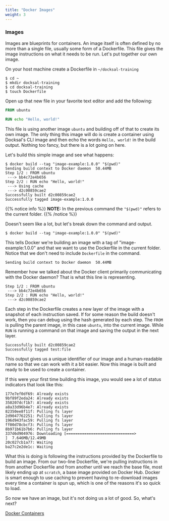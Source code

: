```yaml
---
title: "Docker Images"
weight: 3
---
```


### Images

Images are blueprints for containers. An image itself is often defined by no more than a single file, usually some form of a Dockerfile. This file gives the image instructions on what it needs to be run. Let's put together our own image.

On your host machine create a Dockerfile in `~/docksal-training`

```shell
$ cd ~
$ mkdir docksal-training
$ cd docksal-training
$ touch Dockerfile
```

Open up that new file in your favorite text editor and add the following:

``` dockerfile
FROM ubuntu

RUN echo "Hello, world!"
```

This file is using another image `ubuntu` and building off of that to create its own image. The only thing this image will do is create a container using Docksal's CLI image and then echo the words `Hello, world!` in the build output. Nothing too fancy, but there is a lot going on here.

Let's build this simple image and see what happens:

``` shell
$ docker build --tag "image-example:1.0.0" "$(pwd)"
Sending build context to Docker daemon  50.44MB
Step 1/2 : FROM ubuntu
 ---> bb4c72e4b656
Step 2/2 : RUN echo "Hello, world!"
 ---> Using cache
 ---> d2c00859cae2
Successfully built d2c00859cae2
Successfully tagged image-example:1.0.0
```

{{% notice info %}}
**NOTE:** In the previous command the `"$(pwd)"` refers to the current folder.
{{% /notice %}}

Doesn't seem like a lot, but let's break down the command and output.

``` shell
$ docker build --tag "image-example:1.0.0" "$(pwd)"
```

This tells Docker we're building an image with a tag of "image-example:1.0.0" and that we want to use the Dockerfile in the current folder. Notice that we don't need to include `Dockerfile` in the command.

```shell
Sending build context to Docker daemon  50.44MB
```

Remember how we talked about the Docker client primarily communicating with the Docker daemon? That is what this line is representing.

```shell
Step 1/2 : FROM ubuntu
 ---> bb4c72e4b656
Step 2/2 : RUN echo "Hello, world!"
 ---> d2c00859cae2
```

Each step in the Dockerfile creates a new layer of the image with a snapshot of each instruction saved. If for some reason the build doesn't work, then you can debug using the hash generated by each step. The `FROM` is pulling the parent image, in this case `ubuntu`, into the current image. While `RUN` is running a command on that image and saving the output in the next layer.

```shell
Successfully built d2c00859cae2
Successfully tagged test:file
```

This output gives us a unique identifier of our image and a human-readable name so that we can work with it a bit easier. Now this image is built and ready to be used to create a container.

If this were your first time building this image, you would see a lot of status indicators that look like this:

``` shell
177e7ef0df69: Already exists
9bf89f2eda24: Already exists
350207dcf1b7: Already exists
a8a33d96b4e7: Already exists
82350ee8f11f: Pulling fs layer
2d9047762251: Pulling fs layer
196d943fac59: Pulling fs layer
ff00d78cbcf3: Pulling fs layer
8b971b61b7b6: Pulling fs layer
337d6d904976: Downloading [==============================>                    ]  7.646MB/12.49MB
20c027cb1a77: Waiting
ba27c2e2de1c: Waiting
```

What this is doing is following the instructions provided by the Dockerfile to build an image. From our two-line Dockerfile, we're pulling instructions in from another Dockerfile and from another until we reach the base file, most likely ending up at `scratch`, a base image provided on Docker Hub. Docker is smart enough to use caching to prevent having to re-download images every time a container is spun up, which is one of the reasons it's so quick to load.

So now we have an image, but it's not doing us a lot of good. So, what's next?

[Docker Containers](/intro-docker/docker-basics/docker-components/containers/)

